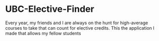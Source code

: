 # UBC-Elective-Finder

Every year, my friends and I are always on the hunt for high-average courses to take that can count for elective credits. This the application I made that allows my fellow students

